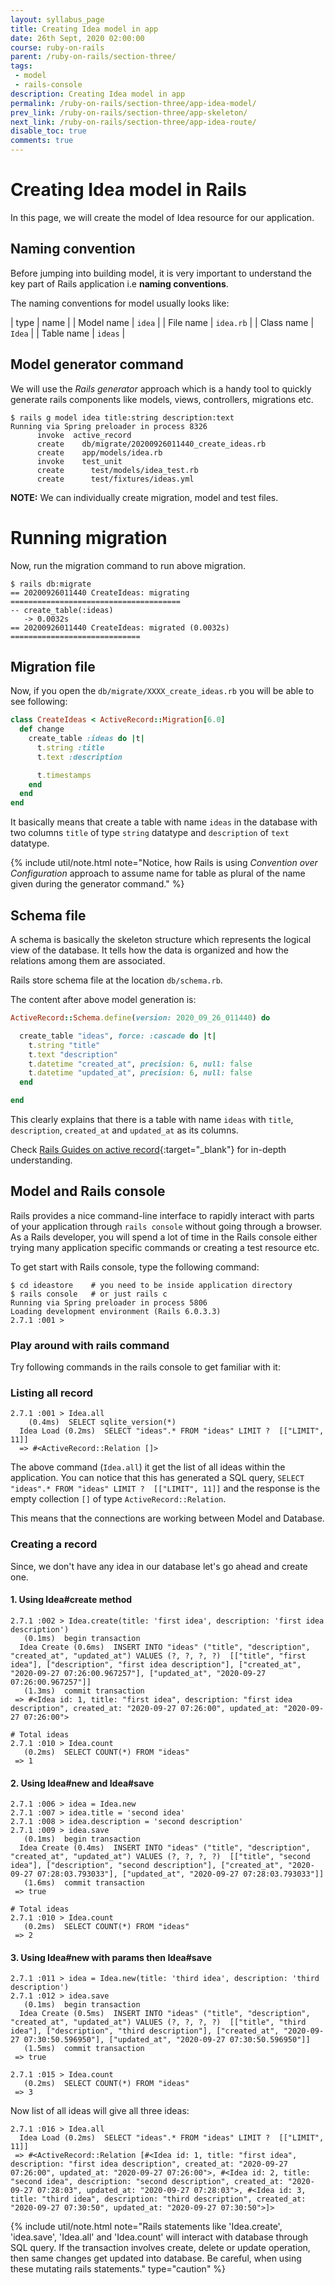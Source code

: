 ```yaml
---
layout: syllabus_page
title: Creating Idea model in app
date: 26th Sept, 2020 02:00:00
course: ruby-on-rails
parent: /ruby-on-rails/section-three/
tags:
 - model
 - rails-console
description: Creating Idea model in app
permalink: /ruby-on-rails/section-three/app-idea-model/
prev_link: /ruby-on-rails/section-three/app-skeleton/
next_link: /ruby-on-rails/section-three/app-idea-route/
disable_toc: true
comments: true
---
```


# Creating Idea model in Rails

In this page, we will create the model of Idea resource for our application.

## Naming convention

Before jumping into building model, it is very important to understand the key part of Rails application
i.e __naming conventions__.

The naming conventions for model usually looks like:

| type | name |
| Model name | `idea` |
| File name | `idea.rb` |
| Class name | `Idea` |
| Table name | `ideas` |

## Model generator command

We will use the _Rails generator_ approach which is a handy tool to quickly generate rails components like models, views, controllers, migrations etc.

```shell
$ rails g model idea title:string description:text
Running via Spring preloader in process 8326
      invoke  active_record
      create    db/migrate/20200926011440_create_ideas.rb
      create    app/models/idea.rb
      invoke    test_unit
      create      test/models/idea_test.rb
      create      test/fixtures/ideas.yml
```

__NOTE:__ We can individually create migration, model and test files.

# Running migration

Now, run the migration command to run above migration.

```shell
$ rails db:migrate
== 20200926011440 CreateIdeas: migrating ======================================
-- create_table(:ideas)
   -> 0.0032s
== 20200926011440 CreateIdeas: migrated (0.0032s) =============================
```

## Migration file

Now, if you open the `db/migrate/XXXX_create_ideas.rb` you will be able to see following:

```ruby
class CreateIdeas < ActiveRecord::Migration[6.0]
  def change
    create_table :ideas do |t|
      t.string :title
      t.text :description

      t.timestamps
    end
  end
end
```

It basically means that create a table with name `ideas` in the database with two columns `title` of type `string` datatype and `description` of `text` datatype.

{% include util/note.html
    note="Notice, how Rails is using <em>Convention over Configuration</em> approach to assume name for table as plural of the name given during the generator command."
%}

## Schema file

A schema is basically the skeleton structure which represents the logical view of the database. It tells how the data is organized and how the relations among them are associated.

Rails store schema file at the location `db/schema.rb`.

The content after above model generation is:

```ruby
ActiveRecord::Schema.define(version: 2020_09_26_011440) do

  create_table "ideas", force: :cascade do |t|
    t.string "title"
    t.text "description"
    t.datetime "created_at", precision: 6, null: false
    t.datetime "updated_at", precision: 6, null: false
  end

end
```

This clearly explains that there is a table with name `ideas` with `title`, `description`, `created_at` and `updated_at` as its columns.

Check [Rails Guides on active record](https://edgeguides.rubyonrails.org/active_record_basics.html){:target="_blank"} for in-depth understanding.

## Model and Rails console

Rails provides a nice command-line interface to rapidly interact with parts of your application through `rails console` without
going through a browser. As a Rails developer, you will spend a lot of time in the Rails console either trying many application specific commands or creating a test resource etc.

To get start with Rails console, type the following command:

```shell
$ cd ideastore    # you need to be inside application directory
$ rails console   # or just rails c
Running via Spring preloader in process 5806
Loading development environment (Rails 6.0.3.3)
2.7.1 :001 >
```

### Play around with rails command

Try following commands in the rails console to get familiar with it:

### Listing all record

```shell
2.7.1 :001 > Idea.all
    (0.4ms)  SELECT sqlite_version(*)
  Idea Load (0.2ms)  SELECT "ideas".* FROM "ideas" LIMIT ?  [["LIMIT", 11]]
  => #<ActiveRecord::Relation []>
```

The above command (`Idea.all`) it get the list of all ideas within the application.
You can notice that this has generated a SQL query, `SELECT "ideas".* FROM "ideas" LIMIT ?  [["LIMIT", 11]]` and the response is the empty collection `[]` of type `ActiveRecord::Relation`.

This means that the connections are working between Model and Database.

### Creating a record

Since, we don't have any idea in our database let's go ahead and create one.

#### 1. Using Idea#create method

```shell
2.7.1 :002 > Idea.create(title: 'first idea', description: 'first idea description')
   (0.1ms)  begin transaction
  Idea Create (0.6ms)  INSERT INTO "ideas" ("title", "description", "created_at", "updated_at") VALUES (?, ?, ?, ?)  [["title", "first idea"], ["description", "first idea description"], ["created_at", "2020-09-27 07:26:00.967257"], ["updated_at", "2020-09-27 07:26:00.967257"]]
   (1.3ms)  commit transaction
 => #<Idea id: 1, title: "first idea", description: "first idea description", created_at: "2020-09-27 07:26:00", updated_at: "2020-09-27 07:26:00">

# Total ideas
2.7.1 :010 > Idea.count
   (0.2ms)  SELECT COUNT(*) FROM "ideas"
 => 1
```

#### 2. Using Idea#new and Idea#save

```shell
2.7.1 :006 > idea = Idea.new
2.7.1 :007 > idea.title = 'second idea'
2.7.1 :008 > idea.description = 'second description'
2.7.1 :009 > idea.save
   (0.1ms)  begin transaction
  Idea Create (0.4ms)  INSERT INTO "ideas" ("title", "description", "created_at", "updated_at") VALUES (?, ?, ?, ?)  [["title", "second idea"], ["description", "second description"], ["created_at", "2020-09-27 07:28:03.793033"], ["updated_at", "2020-09-27 07:28:03.793033"]]
   (1.6ms)  commit transaction
 => true

# Total ideas
2.7.1 :010 > Idea.count
   (0.2ms)  SELECT COUNT(*) FROM "ideas"
 => 2
```

#### 3. Using Idea#new with params then Idea#save

```shell
2.7.1 :011 > idea = Idea.new(title: 'third idea', description: 'third description')
2.7.1 :012 > idea.save
   (0.1ms)  begin transaction
  Idea Create (0.5ms)  INSERT INTO "ideas" ("title", "description", "created_at", "updated_at") VALUES (?, ?, ?, ?)  [["title", "third idea"], ["description", "third description"], ["created_at", "2020-09-27 07:30:50.596950"], ["updated_at", "2020-09-27 07:30:50.596950"]]
   (1.5ms)  commit transaction
 => true

2.7.1 :015 > Idea.count
   (0.2ms)  SELECT COUNT(*) FROM "ideas"
 => 3
```

Now list of all ideas will give all three ideas:

```shell
2.7.1 :016 > Idea.all
  Idea Load (0.2ms)  SELECT "ideas".* FROM "ideas" LIMIT ?  [["LIMIT", 11]]
 => #<ActiveRecord::Relation [#<Idea id: 1, title: "first idea", description: "first idea description", created_at: "2020-09-27 07:26:00", updated_at: "2020-09-27 07:26:00">, #<Idea id: 2, title: "second idea", description: "second description", created_at: "2020-09-27 07:28:03", updated_at: "2020-09-27 07:28:03">, #<Idea id: 3, title: "third idea", description: "third description", created_at: "2020-09-27 07:30:50", updated_at: "2020-09-27 07:30:50">]>
```

{% include util/note.html
    note="Rails statements like 'Idea.create', 'idea.save', 'Idea.all' and 'Idea.count' will interact with database through SQL query. If the transaction involves create, delete or update operation, then same changes get updated into database. Be careful, when using these mutating rails statements." type="caution"
%}
